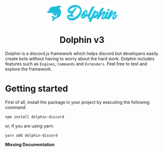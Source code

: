<p align="center"><img src="https://raw.githubusercontent.com/itspedruu/dolphin/master/assets/banner.png"></p>

<h1 align="center">Dolphin v3</h1>

Dolphin is a discord.js framework which helps discord bot developers easily create bots without having to worry about the hard work. Dolphin includes features such as `Engines`, `Commands` and `Extenders`. Feel free to test and explore the framework.

# Getting started

First of all, install the package in your project by executing the following command:

```
npm install dolphin-discord
```

or, if you are using yarn:

```
yarn add dolphin-discord
```

**Missing Documentation**